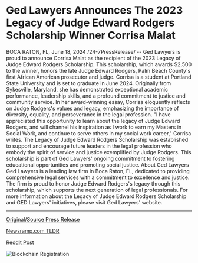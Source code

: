 # Ged Lawyers Announces The 2023 Legacy of Judge Edward Rodgers Scholarship Winner Corrisa Malat

BOCA RATON, FL, June 18, 2024 /24-7PressRelease/ -- Ged Lawyers is proud to announce Corrisa Malat as the recipient of the 2023 Legacy of Judge Edward Rodgers Scholarship. This scholarship, which awards $2,500 to the winner, honors the late Judge Edward Rodgers, Palm Beach County's first African American prosecutor and judge.  Corrisa is a student at Portland State University and is set to graduate in June 2024. Originally from Sykesville, Maryland, she has demonstrated exceptional academic performance, leadership skills, and a profound commitment to justice and community service.  In her award-winning essay, Corrisa eloquently reflects on Judge Rodgers's values and legacy, emphasizing the importance of diversity, equality, and perseverance in the legal profession.  "I have appreciated this opportunity to learn about the legacy of Judge Edward Rodgers, and will channel his inspiration as I work to earn my Masters in Social Work, and continue to serve others in my social work career," Corrisa writes.  The Legacy of Judge Edward Rodgers Scholarship was established to support and encourage future leaders in the legal profession who embody the spirit of service and justice exemplified by Judge Rodgers. This scholarship is part of Ged Lawyers' ongoing commitment to fostering educational opportunities and promoting social justice.  About Ged Lawyers  Ged Lawyers is a leading law firm in Boca Raton, FL, dedicated to providing comprehensive legal services with a commitment to excellence and justice. The firm is proud to honor Judge Edward Rodgers's legacy through this scholarship, which supports the next generation of legal professionals.  For more information about the Legacy of Judge Edward Rodgers Scholarship and GED Lawyers' initiatives, please visit Ged Lawyers' website. 

---

[Original/Source Press Release](https://www.24-7pressrelease.com/press-release/511762/ged-lawyers-announces-the-2023-legacy-of-judge-edward-rodgers-scholarship-winner-corrisa-malat)
                    

[Newsramp.com TLDR](None) 



[Reddit Post](https://www.reddit.com/r/AwardsAndRecognition/comments/1diksih/ged_lawyers_honors_corrisa_malat_with_the_legacy/) 



![Blockchain Registration](https://cdn.newsramp.app/24-7PressRelease/qrcode/246/18/milkfUXf.webp)